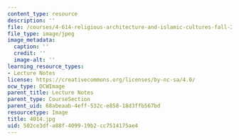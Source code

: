 ```yaml
---
content_type: resource
description: ''
file: /courses/4-614-religious-architecture-and-islamic-cultures-fall-2002/502ce3dfa88f409919b2cc7514175ae4_4014.jpg
file_type: image/jpeg
image_metadata:
  caption: ''
  credit: ''
  image-alt: ''
learning_resource_types:
- Lecture Notes
license: https://creativecommons.org/licenses/by-nc-sa/4.0/
ocw_type: OCWImage
parent_title: Lecture Notes
parent_type: CourseSection
parent_uid: 68abeaab-4eff-532c-e858-18d3ffb567bd
resourcetype: Image
title: 4014.jpg
uid: 502ce3df-a88f-4099-19b2-cc7514175ae4
---
```

